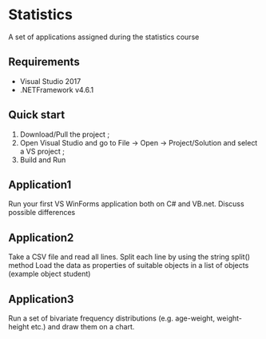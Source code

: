 # Statistics
A set of applications assigned during the statistics course

## Requirements
- Visual Studio 2017
- .NETFramework v4.6.1

## Quick start
1. Download/Pull the project ;
2. Open Visual Studio and go to File -> Open -> Project/Solution and select a VS project ;
3. Build and Run

## Application1
Run your first VS WinForms application both on C# and VB.net. 
Discuss possible differences

## Application2
Take a CSV file and read all lines.
Split each line by using the string split() method
Load the data as properties of suitable objects in a list of objects (example object student)

## Application3
Run a set of bivariate frequency distributions (e.g. age-weight, weight-height etc.) and draw them on a chart.
